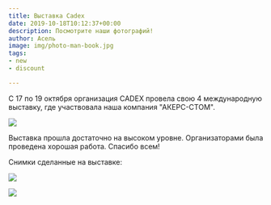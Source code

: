 ```yaml
---
title: Выставка Cadex
date: 2019-10-18T10:12:37+00:00
description: Посмотрите наши фотографий!
author: Асель
image: img/photo-man-book.jpg
tags:
- new
- discount

---
```

С 17 по 19 октября организация CADEX провела свою 4 международную выставку, где участвовала наша компания "АКЕРС-СТОМ". 

 ![](/uploads/5af007f28bcf6c06e8237c39_logo_CADEX.png)

Выставка прошла достаточно на высоком уровне. Организаторами была проведена хорошая работа. Спасибо всем!

Снимки сделанные на выставке:

![](/uploads/photo5916634389217913293.jpg)

![](/uploads/photo5917146697211947454.jpg)

 